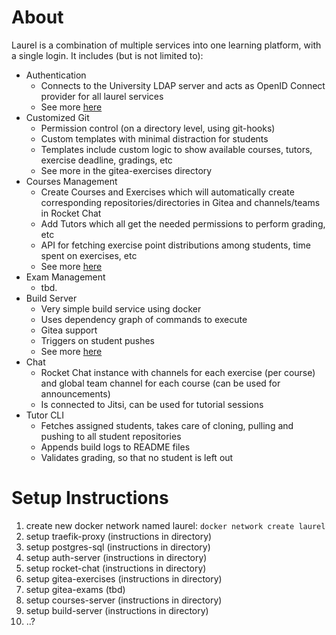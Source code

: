 # About

Laurel is a combination of multiple services into one learning platform, with a single login. It includes (but is not
limited to):

- Authentication
    - Connects to the University LDAP server and acts as OpenID Connect provider for all laurel
      services
    - See more [here](https://github.com/Mari-W/laurel-auth-server)
- Customized Git
    - Permission control (on a directory level, using git-hooks)
    - Custom templates with minimal distraction for students
    - Templates include custom logic to show available courses, tutors, exercise deadline, gradings, etc
    - See more in the gitea-exercises directory
- Courses Management
    - Create Courses and Exercises which will automatically create corresponding repositories/directories in Gitea and
      channels/teams in Rocket Chat
    - Add Tutors which all get the needed permissions to perform grading, etc
    - API for fetching exercise point distributions among students, time spent on exercises, etc
    - See more [here](https://github.com/Mari-W/laurel-courses-server)
- Exam Management
  - tbd.
- Build Server
    - Very simple build service using docker
    - Uses dependency graph of commands to execute
    - Gitea support
    - Triggers on student pushes
    - See more [here](https://github.com/Mari-W/laurel-build-server)
- Chat
    - Rocket Chat instance with channels for each exercise (per course) and global team channel for each course (can be used for
      announcements)
    - Is connected to Jitsi, can be used for tutorial sessions
- Tutor CLI
    - Fetches assigned students, takes care of cloning, pulling and pushing to all student repositories
    - Appends build logs to README files
    - Validates grading, so that no student is left out

# Setup Instructions

1. create new docker network named laurel: `docker network create laurel`
2. setup traefik-proxy (instructions in directory)
3. setup postgres-sql (instructions in directory)
4. setup auth-server (instructions in directory)
5. setup rocket-chat (instructions in directory)
6. setup gitea-exercises (instructions in directory)
7. setup gitea-exams (tbd)
8. setup courses-server (instructions in directory)
9. setup build-server (instructions in directory)
10. ..?
